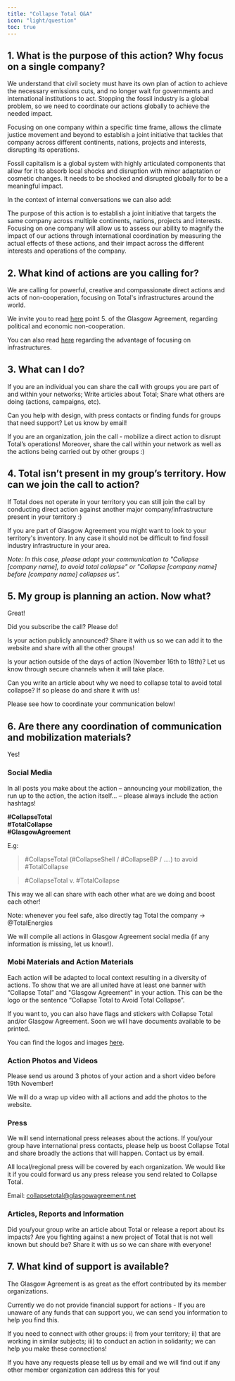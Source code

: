 ```yaml
---
title: "Collapse Total Q&A"
icon: "light/question"
toc: true
---
```


## 1. What is the purpose of this action? Why focus on a single company?

We understand that civil society must have its own plan of action to achieve the necessary emissions cuts, and no longer wait for governments and international institutions to act.  Stopping the fossil industry is a global problem, so we need to coordinate our actions globally to achieve the needed impact.  

Focusing on one company within a specific time frame, allows the climate justice movement and beyond to establish a joint initiative that tackles that company across different continents, nations, projects and interests, disrupting its operations.  

Fossil capitalism is a global system with highly articulated components that allow for it to absorb local shocks and disruption with minor adaptation or cosmetic changes. It needs to be shocked and disrupted globally for to be a meaningful impact.  

In the context of internal conversations we can also add:  

The purpose of this action is to establish a joint initiative that targets the same company across multiple continents, nations, projects and interests. Focusing on one company will allow us to assess our ability to magnify the impact of our actions through international coordination by measuring the actual effects of these actions, and their impact across the different interests and operations of the company.  


## 2. What kind of actions are you calling for?

We are calling for powerful, creative and compassionate direct actions and acts of non-cooperation, focusing on Total's infrastructures around the world.  

We invite you to read [here](../agreement/) point 5. of the Glasgow Agreement, regarding political and economic non-cooperation.  

You can also read [here](../faq/#15-what-is-the-advantage-of-focusing-on-infrastructures) regarding the advantage of focusing on infrastructures.  


## 3. What can I do?

If you are an individual you can share the call with groups you are part of and within your networks; Write articles about Total; Share what others are doing (actions, campaigns, etc).  

Can you help with design, with press contacts or finding funds for groups that need support? Let us know by email!  

If you are an organization, join the call - mobilize a direct action to disrupt Total’s operations! Moreover, share the call within your network as well as the actions being carried out by other groups :)  


## 4. Total isn’t present in my group’s territory. How can we join the call to action?

If Total does not operate in your territory you can still join the call by conducting direct action against another major company/infrastructure present in your territory :)  

If you are part of Glasgow Agreement you might want to look to your territory's inventory. In any case it should not be difficult to find fossil industry infrastructure in your area.  

*Note: In this case, please adapt your communication to "Collapse [company name], to avoid total collapse" or "Collapse [company name] before [company name] collapses us".*  


## 5. My group is planning an action. Now what?  

Great!  

Did you subscribe the call? Please do!  

Is your action publicly announced? Share it with us so we can add it to the website and share with all the other groups!  

Is your action outside of the days of action (November 16th to 18th)? Let us know through secure channels when it will take place.  

Can you write an article about why we need to collapse total to avoid total collapse? If so please do and share it with us!  

Please see how to coordinate your communication below!  


## 6. Are there any coordination of communication and mobilization materials?

Yes!  

### Social Media

In all posts you make about the action – announcing your mobilization, the run up to the action, the action itself...  – please always include the action hashtags!  

**\#CollapseTotal**  
**\#TotalCollapse**  
**\#GlasgowAgreement**  

E.g:  

> \#CollapseTotal (#CollapseShell / #CollapseBP / ....) to avoid #TotalCollapse

> \#CollapseTotal v. #TotalCollapse

This way we all can share with each other what are we doing and boost each other!  

Note: whenever you feel safe, also directly tag Total the company -> @TotalEnergies  

We will compile all actions in Glasgow Agreement social media (if any information is missing, let us know!).  

### Mobi Materials and Action Materials

Each action will be adapted to local context resulting in a diversity of actions. To show that we are all united have at least one banner with “Collapse Total” and "Glasgow Agreement" in your action. This can be the logo or the sentence “Collapse Total to Avoid Total Collapse”.  

If you want to, you can also have flags and stickers with Collapse Total and/or Glasgow Agreement. Soon we will have documents available to be printed.  

You can find the logos and images [here](../brand/).  

### Action Photos and Videos

Please send us around 3 photos of your action and a short video before 19th November!  

We will do a wrap up video with all actions and add the photos to the website.  

### Press

We will send international press releases about the actions. If you/your group have international press contacts, please help us boost Collapse Total and share broadly the actions that will happen. Contact us by email.  

All local/regional press will be covered by each organization. We would like it if you could forward us any press release you send related to Collapse Total.  

Email: collapsetotal@glasgowagreement.net  

### Articles, Reports and Information

Did you/your group write an article about Total or release a report about its impacts? Are you fighting against a new project of Total that is not well known but should be? Share it with us so we can share with everyone!  


## 7. What kind of support is available?

The Glasgow Agreement is as great as the effort contributed by its member organizations.  

Currently we do not provide financial support for actions - If you are unaware of any funds that can support you, we can send you information to help you find this.  

If you need to connect with other groups: i) from your territory; ii) that are working in similar subjects; iii) to conduct an action in solidarity; we can help you make these connections!  

If you have any requests please tell us by email and we will find out if any other member organization can address this for you!  
